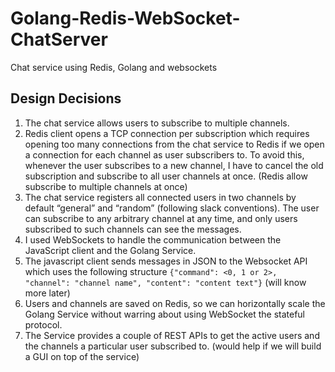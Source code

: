# Golang-Redis-WebSocket-ChatServer
Chat service using Redis, Golang and websockets


## Design Decisions
1. The chat service allows users to subscribe to multiple channels.
1. Redis client opens a TCP connection per subscription which requires opening too many connections from the chat service to Redis if we open a connection for each channel as user subscribers to.
To avoid this, whenever the user subscribes to a new channel, I have to cancel the old subscription and subscribe to all user channels at once. (Redis allow subscribe to multiple channels at once)
1. The chat service registers all connected users in two channels by default “general” and “random” (following slack conventions). The user can subscribe to any arbitrary channel at any time, and only users subscribed to such channels can see the messages.
1. I used WebSockets to handle the communication between the JavaScript client and the Golang Service.
1. The javascript client sends messages in JSON to the Websocket API which uses the following structure `{"command": <0, 1 or 2>, "channel": "channel name", "content": "content text"}` (will know more later)
1. Users and channels are saved on Redis, so we can horizontally scale the Golang Service without warring about using WebSocket the stateful protocol.
1. The Service provides a couple of REST APIs to get the active users and the channels a particular user subscribed to. (would help if we will build a GUI on top of the service)
